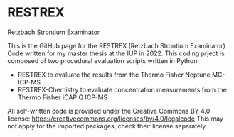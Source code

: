 # RESTREX
Retzbach Strontium Examinator

This is the GitHub page for the RESTREX (Retzbach Strontium Examinator) Code written for my master thesis at the IUP in 2022. This coding prject is composed of two procedural evaluation scripts written in Python:
- RESTREX to evaluate the results from the Thermo Fisher Neptune MC-ICP-MS
- RESTREX-Chemistry to evaluate concentration measurements from the Thermo Fisher iCAP Q ICP-MS

All self-written code is provided under the Creative Commons BY 4.0 license:
https://creativecommons.org/licenses/by/4.0/legalcode
This may not apply for the imported packages, check their license separately.
